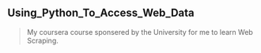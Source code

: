 ## Using_Python_To_Access_Web_Data
>My coursera course sponsered by the University for me to learn Web Scraping.
